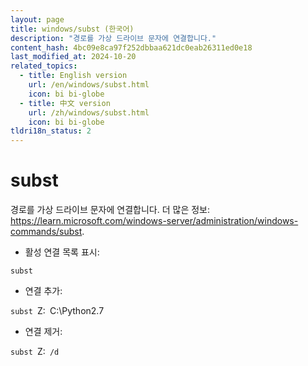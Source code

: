 ```yaml
---
layout: page
title: windows/subst (한국어)
description: "경로를 가상 드라이브 문자에 연결합니다."
content_hash: 4bc09e8ca97f252dbbaa621dc0eab26311ed0e18
last_modified_at: 2024-10-20
related_topics:
  - title: English version
    url: /en/windows/subst.html
    icon: bi bi-globe
  - title: 中文 version
    url: /zh/windows/subst.html
    icon: bi bi-globe
tldri18n_status: 2
---
```

# subst

경로를 가상 드라이브 문자에 연결합니다.
더 많은 정보: <https://learn.microsoft.com/windows-server/administration/windows-commands/subst>.

- 활성 연결 목록 표시:

`subst`

- 연결 추가:

`subst `<span class="tldr-var badge badge-pill bg-dark-lm bg-white-dm text-white-lm text-dark-dm font-weight-bold">Z:</span>` `<span class="tldr-var badge badge-pill bg-dark-lm bg-white-dm text-white-lm text-dark-dm font-weight-bold">C:\Python2.7</span>

- 연결 제거:

`subst `<span class="tldr-var badge badge-pill bg-dark-lm bg-white-dm text-white-lm text-dark-dm font-weight-bold">Z:</span>` /d`
